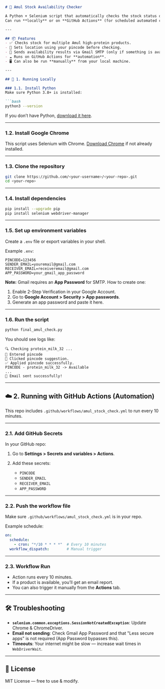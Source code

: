 ````markdown
# 🥛 Amul Stock Availability Checker

A Python + Selenium script that automatically checks the stock status of selected Amul products for a given pincode, and optionally sends an email report when any item is available.  
Can run **locally** or on **GitHub Actions** (for scheduled automated checks every 10 minutes).

---

## 📦 Features
- ✅ Checks stock for multiple Amul high-protein products.
- 📍 Sets location using your pincode before checking.
- 📧 Sends availability results via Gmail SMTP (only if something is available).
- ☁️ Runs on GitHub Actions for **automation**.
- 🖥 Can also be run **manually** from your local machine.

---

## 🚀 1. Running Locally

### 1.1. Install Python
Make sure Python 3.8+ is installed:

```bash
python3 --version
````

If you don’t have Python, [download it here](https://www.python.org/downloads/).

---

### 1.2. Install Google Chrome

This script uses Selenium with Chrome.
[Download Chrome](https://www.google.com/chrome/) if not already installed.

---

### 1.3. Clone the repository

```bash
git clone https://github.com/<your-username>/<your-repo>.git
cd <your-repo>
```

---

### 1.4. Install dependencies

```bash
pip install --upgrade pip
pip install selenium webdriver-manager
```

---

### 1.5. Set up environment variables

Create a `.env` file or export variables in your shell.

Example `.env`:

```env
PINCODE=123456
SENDER_EMAIL=youremail@gmail.com
RECEIVER_EMAIL=receiveremail@gmail.com
APP_PASSWORD=your_gmail_app_password
```

**Note:** Gmail requires an **App Password** for SMTP.
How to create one:

1. Enable 2-Step Verification in your Google Account.
2. Go to **Google Account > Security > App passwords**.
3. Generate an app password and paste it here.

---

### 1.6. Run the script

```bash
python final_amul_check.py
```

You should see logs like:

```
🔍 Checking protein_milk_32 ...
📍 Entered pincode
📌 Clicked pincode suggestion.
✅ Applied pincode successfully.
PINCODE - protein_milk_32 -> Available
...
📧 Email sent successfully!
```

---

## ☁️ 2. Running with GitHub Actions (Automation)

This repo includes `.github/workflows/amul_stock_check.yml` to run every 10 minutes.

---

### 2.1. Add GitHub Secrets

In your GitHub repo:

1. Go to **Settings > Secrets and variables > Actions**.
2. Add these secrets:

   * `PINCODE`
   * `SENDER_EMAIL`
   * `RECEIVER_EMAIL`
   * `APP_PASSWORD`

---

### 2.2. Push the workflow file

Make sure `.github/workflows/amul_stock_check.yml` is in your repo.

Example schedule:

```yaml
on:
  schedule:
    - cron: "*/10 * * * *"  # Every 10 minutes
  workflow_dispatch:        # Manual trigger
```

---

### 2.3. Workflow Run

* Action runs every 10 minutes.
* If a product is available, you’ll get an email report.
* You can also trigger it manually from the **Actions** tab.

---

## 🛠 Troubleshooting

* **`selenium.common.exceptions.SessionNotCreatedException`**: Update Chrome & ChromeDriver.
* **Email not sending**: Check Gmail App Password and that "Less secure apps" is not required (App Password bypasses this).
* **Timeouts**: Your internet might be slow — increase wait times in `WebDriverWait`.

---

## 📜 License

MIT License — free to use & modify.
